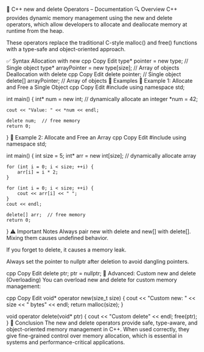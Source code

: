 📄 C++ new and delete Operators – Documentation
🔍 Overview
C++ provides dynamic memory management using the new and delete operators, which allow developers to allocate and deallocate memory at runtime from the heap.

These operators replace the traditional C-style malloc() and free() functions with a type-safe and object-oriented approach.

✅ Syntax
Allocation with new
cpp
Copy
Edit
type* pointer = new type;           // Single object
type* arrayPointer = new type[size]; // Array of objects
Deallocation with delete
cpp
Copy
Edit
delete pointer;          // Single object
delete[] arrayPointer;   // Array of objects
📘 Examples
📌 Example 1: Allocate and Free a Single Object
cpp
Copy
Edit
#include <iostream>
using namespace std;

int main() {
    int* num = new int;  // dynamically allocate an integer
    *num = 42;

    cout << "Value: " << *num << endl;

    delete num;  // free memory
    return 0;
}
📌 Example 2: Allocate and Free an Array
cpp
Copy
Edit
#include <iostream>
using namespace std;

int main() {
    int size = 5;
    int* arr = new int[size];  // dynamically allocate array

    for (int i = 0; i < size; ++i) {
        arr[i] = i * 2;
    }

    for (int i = 0; i < size; ++i) {
        cout << arr[i] << " ";
    }
    cout << endl;

    delete[] arr;  // free memory
    return 0;
}
⚠️ Important Notes
Always pair new with delete and new[] with delete[]. Mixing them causes undefined behavior.

If you forget to delete, it causes a memory leak.

Always set the pointer to nullptr after deletion to avoid dangling pointers.

cpp
Copy
Edit
delete ptr;
ptr = nullptr;
🧠 Advanced: Custom new and delete (Overloading)
You can overload new and delete for custom memory management:

cpp
Copy
Edit
void* operator new(size_t size) {
    cout << "Custom new: " << size << " bytes" << endl;
    return malloc(size);
}

void operator delete(void* ptr) {
    cout << "Custom delete" << endl;
    free(ptr);
}
📌 Conclusion
The new and delete operators provide safe, type-aware, and object-oriented memory management in C++. When used correctly, they give fine-grained control over memory allocation, which is essential in systems and performance-critical applications.
